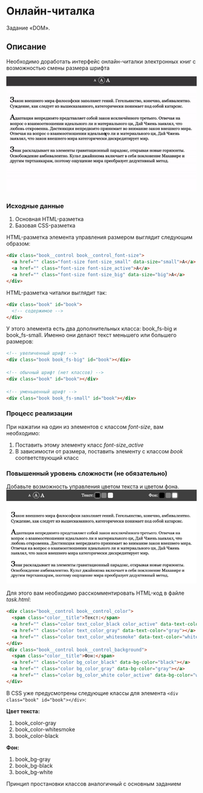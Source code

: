# Онлайн-читалка

Задание «DOM».

## Описание

Необходимо доработать интерфейс онлайн-читалки электронных книг с возможностью смены размера
шрифта

![Demo](./demo.gif)

### Исходные данные

1. Основная HTML-разметка
2. Базовая CSS-разметка

HTML-разметка элемента управления размером выглядит следующим образом:

```html
<div class="book__control book__control_font-size">
  <a href="" class="font-size font-size_small" data-size="small">A</a>
  <a href="" class="font-size font-size_active">A</a>
  <a href="" class="font-size font-size_big" data-size="big">A</a>
</div>
```

HTML-разметка читалки выглядит так:

```html
<div class="book" id="book">
  <!-- содержимое -->
</div>
```

У этого элемента есть два дополнительных класса: book_fs-big и book_fs-small.
Именно они делают текст меньшего или большего размеров:

```html
<!-- увеличенный шрифт -->
<div class="book book_fs-big" id="book"></div>

<!-- обычный шрифт (нет классов) -->
<div class="book" id="book"></div>

<!-- уменьшенный шрифт -->
<div class="book book_fs-small" id="book"></div>
```

### Процесс реализации

При нажатии на один из элементов с классом _font-size_, вам необходимо:

1. Поставить этому элементу класс _font-size_active_
2. В зависимости от размера, поставить элементу с классом _book_ соответствующий класс

### Повышенный уровень сложности (не обязательно)

Добавьте возможность управления цветом текста и цветом фона.
![Extended Demo](./extended-demo.png)

Для этого вам необходимо расскомментировать HTML-код в файле _task.html_:

```html
<div class="book__control book__control_color">
  <span class="color__title">Текст:</span>
  <a href="" class="color text_color_black color_active" data-text-color="black"></a>
  <a href="" class="color text_color_gray" data-text-color="gray"></a>
  <a href="" class="color text_color_whitesmoke" data-text-color="whitesmoke"></a>
</div>
<div class="book__control book__control_background">
  <span class="color__title">Фон:</span>
  <a href="" class="color bg_color_black" data-bg-color="black"></a>
  <a href="" class="color bg_color_gray" data-bg-color="gray"></a>
  <a href="" class="color bg_color_white color_active" data-bg-color="white"></a>
</div>
```

В CSS уже предусмотрены следующие классы для элемента `<div class="book" id="book"></div>`:

**Цвет текста:**

1. book_color-gray
2. book_color-whitesmoke
3. book_color-black

**Фон:**

1. book_bg-gray
2. book_bg-black
3. book_bg-white

Принцип простановки классов аналогичный с основным заданием
